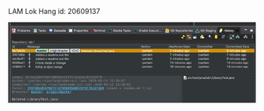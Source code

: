 LAM Lok Hang
id: 20609137

![image](https://github.com/ryanlamm/comp3111-lab1/blob/master/screenshot_needtoupload.png)
